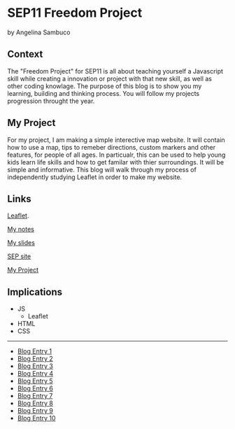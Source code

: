 # SEP11 Freedom Project
by Angelina Sambuco

## Context
The "Freedom Project" for SEP11 is all about teaching yourself a Javascript skill while creating a innovation or project with that new skill, as well as other coding knowlage. The purpose of this blog is to show you my learning, building and thinking process. You will follow my projects progression throught the year.

## My Project
For my project, I am making a simple interective map website. It will contain how to use a map, tips to remeber directions, custom markers and other features, for people of all ages. In particualr, this can be used to help young kids learn life skills and how to get familar with thier surroundings. It will be simple and informative. This blog will walk through my process of independently studying Leaflet in order to make my website.

## Links

 [Leaflet](https://leafletjs.com/).
 
 [My notes](https://docs.google.com/document/d/1Em1BDUs3BgqxNdrxwSdIcjycTU5AvamHXwbi9mxvXUY/edit?usp=sharing)
 
 [My slides](https://docs.google.com/presentation/d/1LXppj-WZfBZdiXqUwGKtE5n6Ph6XlkNVPhvkQ6EwRn0/edit?usp=sharing)
 
 [SEP site](https://hstatsep.github.io/)
 
 [My Project](https://angelinas8744.github.io/leaflet-freedomproject/)


## Implications
- JS
    - Leaflet
- HTML
- CSS

---

* [Blog Entry 1](entries/entry01.md)
* [Blog Entry 2](entries/entry02.md)
* [Blog Entry 3](entries/entry03.md)
* [Blog Entry 4](entries/entry04.md)
* [Blog Entry 5](entries/entry05.md)
* [Blog Entry 6](entries/entry06.md)
* [Blog Entry 7](entries/entry07.md)
* [Blog Entry 8](entries/entry08.md)
* [Blog Entry 9](entries/entry09.md)
* [Blog Entry 10](entries/entry10.md)
